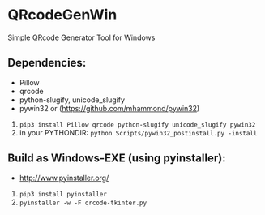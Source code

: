 # QRcodeGenWin
Simple QRcode Generator Tool for Windows

## Dependencies:
- Pillow
- qrcode
- python-slugify, unicode_slugify
- pywin32 or (https://github.com/mhammond/pywin32)

1) `pip3 install Pillow qrcode python-slugify unicode_slugify pywin32`
2) in your PYTHONDIR: `python Scripts/pywin32_postinstall.py -install`

## Build as Windows-EXE (using pyinstaller):
- http://www.pyinstaller.org/

1) `pip3 install pyinstaller`
2) `pyinstaller -w -F qrcode-tkinter.py`

